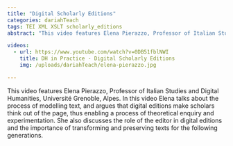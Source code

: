```yaml
---
title: "Digital Scholarly Editions"
categories: dariahTeach
tags: TEI XML XSLT scholarly_editions
abstract: "This video features Elena Pierazzo, Professor of Italian Studies and Digital Humanities, Université Grenoble, Alpes.  In this video Elena talks about the process of modelling text, and argues that digital editions make scholars think out of the page, thus enabling a process of theoretical enquiry and experimentation. She also discusses the role of the editor in digital editions and the importance of transforming and preserving texts for the following generations."

videos:
  - url: https://www.youtube.com/watch?v=0DB51fblNWI
    title: DH in Practice - Digital Scholarly Editions
    img: /uploads/dariahTeach/elena-pierazzo.jpg

---
```


This video features Elena Pierazzo, Professor of Italian Studies and Digital Humanities, Université Grenoble, Alpes.  In this video Elena talks about the process of modelling text, and argues that digital editions make scholars think out of the page, thus enabling a process of theoretical enquiry and experimentation. She also discusses the role of the editor in digital editions and the importance of transforming and preserving texts for the following generations.
